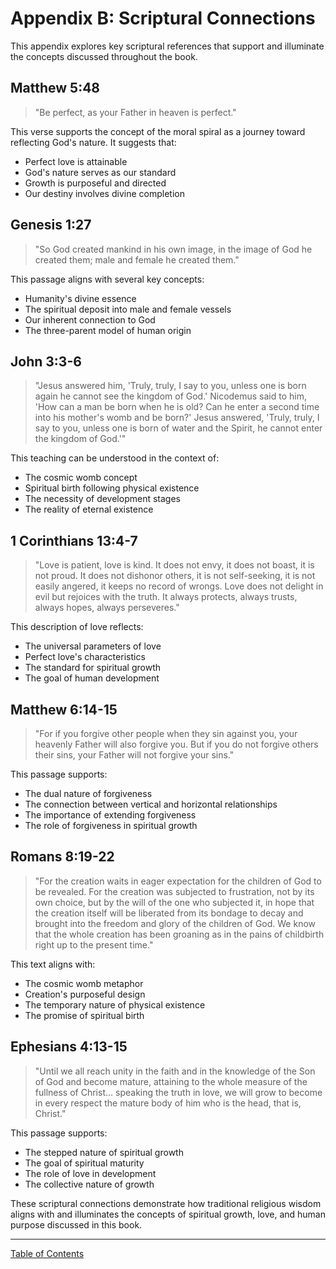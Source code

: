 # Appendix B: Scriptural Connections

This appendix explores key scriptural references that support and illuminate the concepts discussed throughout the book.

## Matthew 5:48
> "Be perfect, as your Father in heaven is perfect."

This verse supports the concept of the moral spiral as a journey toward reflecting God's nature. It suggests that:
- Perfect love is attainable
- God's nature serves as our standard
- Growth is purposeful and directed
- Our destiny involves divine completion

## Genesis 1:27
> "So God created mankind in his own image, in the image of God he created them; male and female he created them."

This passage aligns with several key concepts:
- Humanity's divine essence
- The spiritual deposit into male and female vessels
- Our inherent connection to God
- The three-parent model of human origin

## John 3:3-6
> "Jesus answered him, 'Truly, truly, I say to you, unless one is born again he cannot see the kingdom of God.' Nicodemus said to him, 'How can a man be born when he is old? Can he enter a second time into his mother's womb and be born?' Jesus answered, 'Truly, truly, I say to you, unless one is born of water and the Spirit, he cannot enter the kingdom of God.'"

This teaching can be understood in the context of:
- The cosmic womb concept
- Spiritual birth following physical existence
- The necessity of development stages
- The reality of eternal existence

## 1 Corinthians 13:4-7
> "Love is patient, love is kind. It does not envy, it does not boast, it is not proud. It does not dishonor others, it is not self-seeking, it is not easily angered, it keeps no record of wrongs. Love does not delight in evil but rejoices with the truth. It always protects, always trusts, always hopes, always perseveres."

This description of love reflects:
- The universal parameters of love
- Perfect love's characteristics
- The standard for spiritual growth
- The goal of human development

## Matthew 6:14-15
> "For if you forgive other people when they sin against you, your heavenly Father will also forgive you. But if you do not forgive others their sins, your Father will not forgive your sins."

This passage supports:
- The dual nature of forgiveness
- The connection between vertical and horizontal relationships
- The importance of extending forgiveness
- The role of forgiveness in spiritual growth

## Romans 8:19-22
> "For the creation waits in eager expectation for the children of God to be revealed. For the creation was subjected to frustration, not by its own choice, but by the will of the one who subjected it, in hope that the creation itself will be liberated from its bondage to decay and brought into the freedom and glory of the children of God. We know that the whole creation has been groaning as in the pains of childbirth right up to the present time."

This text aligns with:
- The cosmic womb metaphor
- Creation's purposeful design
- The temporary nature of physical existence
- The promise of spiritual birth

## Ephesians 4:13-15
> "Until we all reach unity in the faith and in the knowledge of the Son of God and become mature, attaining to the whole measure of the fullness of Christ... speaking the truth in love, we will grow to become in every respect the mature body of him who is the head, that is, Christ."

This passage supports:
- The stepped nature of spiritual growth
- The goal of spiritual maturity
- The role of love in development
- The collective nature of growth

These scriptural connections demonstrate how traditional religious wisdom aligns with and illuminates the concepts of spiritual growth, love, and human purpose discussed in this book.

---
[Table of Contents](../table_of_contents.md) 